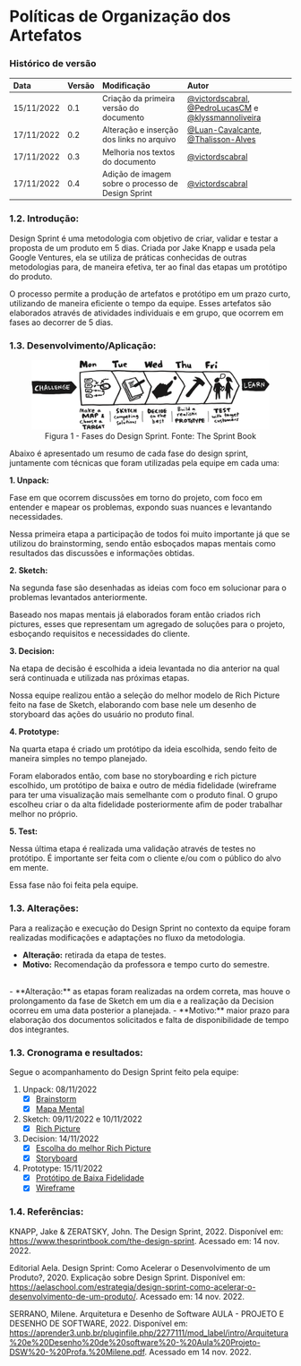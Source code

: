 # Políticas de Organização dos Artefatos

### Histórico de versão

| Data | Versão | Modificação | Autor |
| :- | :- | :- | :- |
| 15/11/2022 | 0.1    | Criação da primeira versão do documento | [@victordscabral](https://github.com/victordscabral), [@PedroLucasCM](https://github.com/PedroLucasCM) e [@klyssmannoliveira](https://github.com/klyssmannoliveira) |
| 17/11/2022 | 0.2    | Alteração e inserção dos links no arquivo | [@Luan-Cavalcante](https://github.com/Luan-Cavalcante), [@Thalisson-Alves](https://github.com/Thalisson-Alves) |
| 17/11/2022 | 0.3    | Melhoria nos textos do documento | [@victordscabral](https://github.com/victordscabral) |
| 17/11/2022 | 0.4    | Adição de imagem sobre o processo de Design Sprint | [@victordscabral](https://github.com/victordscabral) |

### 1.2. Introdução: 
Design Sprint é uma metodologia com objetivo de criar, validar e testar a proposta de um produto em 5 dias. Criada por Jake Knapp e usada pela Google Ventures, ela se utiliza de práticas conhecidas de outras metodologias para, de maneira efetiva, ter ao final das etapas um protótipo do produto. 

O processo permite a produção de artefatos e protótipo em um prazo curto, utilizando de maneira eficiente o tempo da equipe. Esses artefatos são elaborados através de atividades individuais e em grupo, que ocorrem em fases ao decorrer de 5 dias. 

### 1.3. Desenvolvimento/Aplicação:

<figure>
  <img src="https://github.com/UnBArqDsw2022-2/2022.2_G4_IDotPet/blob/master/docs/assets/design_sprint/design_sprint_sprintbook.png?raw=true" alt="Design Sprint"/>
  <figcaption align="center" >Figura 1 - Fases do Design Sprint. Fonte: The Sprint Book</figcaption>
</figure>

Abaixo é apresentado um resumo de cada fase do design sprint, juntamente com técnicas que foram utilizadas pela equipe em cada uma:

**1. Unpack:**

Fase em que ocorrem discussões em torno do projeto, com foco em entender e mapear os problemas, expondo suas nuances e levantando necessidades.    

Nessa primeira etapa a participação de todos foi muito importante já que se utilizou do brainstorming, sendo então esboçados mapas mentais como resultados das discussões e informações obtidas.

**2. Sketch:**

Na segunda fase são desenhadas as ideias com foco em solucionar para o problemas levantados anteriormente.

Baseado nos mapas mentais já elaborados foram então criados rich pictures, esses que representam um agregado de soluções para o projeto, esboçando requisitos e necessidades do cliente.

**3. Decision:**

Na etapa de decisão é escolhida a ideia levantada no dia anterior na qual será continuada e utilizada nas próximas etapas.

Nossa equipe realizou então a seleção do melhor modelo de Rich Picture feito na fase de Sketch, elaborando com base nele um desenho de storyboard das ações do usuário no produto final.

**4. Prototype:**

Na quarta etapa é criado um protótipo da ideia escolhida, sendo feito de maneira simples no tempo planejado.

Foram elaborados então, com base no storyboarding e rich picture escolhido, um protótipo de baixa e outro de média fidelidade (wireframe para ter uma visualização mais semelhante com o produto final. O grupo escolheu criar o da alta fidelidade posteriormente afim de poder trabalhar melhor no próprio.

**5. Test:**

Nessa última etapa é realizada uma validação através de testes no protótipo. É importante ser feita com o cliente e/ou com o público do alvo em mente. 

Essa fase não foi feita pela equipe.

### 1.3. Alterações: 

Para a realização e execução do Design Sprint no contexto da equipe foram realizadas modificações e adaptações no fluxo da metodologia.

- **Alteração:** retirada da etapa de testes. 
- **Motivo:** Recomendação da professora e tempo curto do semestre. 
<br>
- **Alteração:** as etapas foram realizadas na ordem correta, mas houve o prolongamento da fase de Sketch em um dia e a realização da Decision ocorreu em uma data posterior a planejada. 
- **Motivo:** maior prazo para elaboração dos documentos solicitados e falta de disponibilidade de tempo dos integrantes.

### 1.3. Cronograma e resultados: 

Segue o acompanhamento do Design Sprint feito pela equipe:

1. Unpack: 08/11/2022 
   - [x] [Brainstorm](https://unbarqdsw2022-2.github.io/2022.2_G4_IDotPet/#/base/brainstorm)
   - [x] [Mapa Mental](https://unbarqdsw2022-2.github.io/2022.2_G4_IDotPet/#/base/mapa_mental)
2. Sketch: 09/11/2022 e 10/11/2022 
   - [x] [Rich Picture](https://unbarqdsw2022-2.github.io/2022.2_G4_IDotPet/#/base/rich_picture)
3. Decision: 14/11/2022 
   - [x] [Escolha do melhor Rich Picture](https://unbarqdsw2022-2.github.io/2022.2_G4_IDotPet/#/base/rich_picture)
   - [x] [Storyboard](https://unbarqdsw2022-2.github.io/2022.2_G4_IDotPet/#/base/storyboard)
4. Prototype: 15/11/2022 
   - [x] [Protótipo de Baixa Fidelidade](https://unbarqdsw2022-2.github.io/2022.2_G4_IDotPet/#/base/prototipoBaixaFidelidade)
   - [x] [Wireframe](https://unbarqdsw2022-2.github.io/2022.2_G4_IDotPet/#/base/wireframe)

### 1.4. Referências: 

KNAPP, Jake & ZERATSKY, John. The Design Sprint, 2022. Disponível em: https://www.thesprintbook.com/the-design-sprint. Acessado em: 14 nov. 2022.

Editorial Aela. Design Sprint: Como Acelerar o Desenvolvimento de um Produto?, 2020. Explicação sobre Design Sprint. Disponível em: https://aelaschool.com/estrategia/design-sprint-como-acelerar-o-desenvolvimento-de-um-produto/. Acessado em: 14 nov. 2022.

SERRANO, Milene. Arquitetura e Desenho de Software AULA - PROJETO E DESENHO DE SOFTWARE, 2022. Disponível em: https://aprender3.unb.br/pluginfile.php/2277111/mod_label/intro/Arquitetura%20e%20Desenho%20de%20software%20-%20Aula%20Projeto-DSW%20-%20Profa.%20Milene.pdf. Acessado em 14 nov. 2022.
